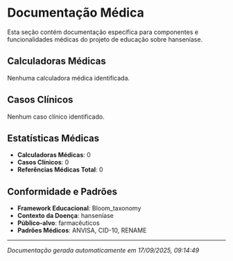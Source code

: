 # Documentação Médica

Esta seção contém documentação específica para componentes e funcionalidades médicas do projeto de educação sobre hanseníase.

## Calculadoras Médicas

Nenhuma calculadora médica identificada.

## Casos Clínicos

Nenhum caso clínico identificado.

## Estatísticas Médicas

- **Calculadoras Médicas**: 0
- **Casos Clínicos**: 0
- **Referências Médicas Total**: 0

## Conformidade e Padrões

- **Framework Educacional**: Bloom_taxonomy
- **Contexto da Doença**: hanseníase
- **Público-alvo**: farmacêuticos
- **Padrões Médicos**: ANVISA, CID-10, RENAME

---
*Documentação gerada automaticamente em 17/09/2025, 09:14:49*
